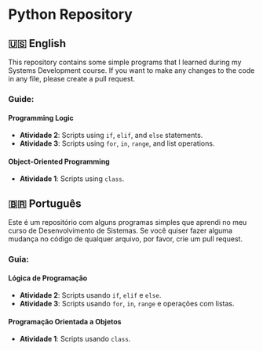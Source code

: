 # Python Repository

## 🇺🇸 English

This repository contains some simple programs that I learned during my Systems Development course. If you want to make any changes to the code in any file, please create a pull request.

### Guide:

#### Programming Logic
- **Atividade 2**: Scripts using `if`, `elif`, and `else` statements.
- **Atividade 3**: Scripts using `for`, `in`, `range`, and list operations.

#### Object-Oriented Programming
- **Atividade 1**: Scripts using `class`.

## 🇧🇷 Português

Este é um repositório com alguns programas simples que aprendi no meu curso de Desenvolvimento de Sistemas. Se você quiser fazer alguma mudança no código de qualquer arquivo, por favor, crie um pull request.

### Guia:

#### Lógica de Programação
- **Atividade 2**: Scripts usando `if`, `elif` e `else`.
- **Atividade 3**: Scripts usando `for`, `in`, `range` e operações com listas.

#### Programação Orientada a Objetos
- **Atividade 1**: Scripts usando `class`.
